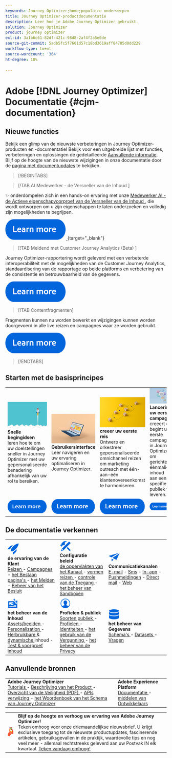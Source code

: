 ```yaml
---
keywords: Journey Optimizer;home;populaire onderwerpen
title: Journey Optimizer-productdocumentatie
description: Leer hoe je Adobe Journey Optimizer gebruikt.
solution: Journey Optimizer
product: journey optimizer
exl-id: 3a1b6c61-82df-421c-98d8-2af4f2a5e0de
source-git-commit: 5adb5fc5f7601d57c18bd3619aff84705d0dd229
workflow-type: tm+mt
source-wordcount: '364'
ht-degree: 18%

---
```


# Adobe [!DNL Journey Optimizer] Documentatie {#cjm-documentation}

## Nieuwe functies

Bekijk een glimp van de nieuwste verbeteringen in Journey Optimizer-producten en -documentatie! Bekijk voor een uitgebreide lijst met functies, verbeteringen en oplossingen de gedetailleerde [Aanvullende informatie](using/rn/release-notes.md). Blijf op de hoogte van de nieuwste wijzigingen in onze documentatie door de [pagina met documentupdates](using/rn/documentation-updates.md) te bekijken.

>[!BEGINTABS]

>[!TAB  AI Medewerker - de Versneller van de Inhoud ]

✨ onderdompelen zich in een hands-on ervaring met onze [ Medewerker AI - de Actieve eigenschapvoorproef van de Versneller van de Inhoud ](../help/using/content-management/gs-generative.md), die wordt ontworpen om u zijn eigenschappen te laten onderzoeken en volledig zijn mogelijkheden te begrijpen.

[![ leer meer ](using/assets/do-not-localize/learn-more-button.svg) ](https://experienceleague.adobe.com/en/apps/journey-optimizer/ai-assistant-content-accelerator) {target="_blank"}

>[!TAB  Meldend met Customer Journey Analytics (Beta) ]

Journey Optimizer-rapportering wordt geleverd met een verbeterde interoperabiliteit met de mogelijkheden van de Customer Journey Analytics, standaardisering van de rapportage op beide platforms en verbetering van de consistentie en betrouwbaarheid van de gegevens.

[![ leer meer ](using/assets/do-not-localize/learn-more-button.svg)](using/reports/cja-ajo.md)

>[!TAB Contentfragmenten]

Fragmenten kunnen nu worden bewerkt en wijzigingen kunnen worden doorgevoerd in alle live reizen en campagnes waar ze worden gebruikt.

[![ leer meer ](using/assets/do-not-localize/learn-more-button.svg)](using/content-management/fragments.md)

>[!ENDTABS]

## Starten met de basisprincipes

<table style="table-layout:fixed">
  <tr style="border: 0;">
    <td>
    <a href="using/start/quick-start.md"><img src="using/assets/do-not-localize/start-quick.png"></a>
    <div><strong> Snelle begingidsen </strong><br/> leren hoe te om uw doelstellingen sneller in Journey Optimizer met uw gepersonaliseerde benadering afhankelijk van uw rol te bereiken.</div>
    </td>
    <td>
    <a href="using/start/user-interface.md"><img src="using/assets/do-not-localize/start-interface.jpeg"></a>
    <div><strong>Gebruikersinterface</strong><br/>Leer navigeren en uw ervaring optimaliseren in Journey Optimizer.</div>
    </td>
    <td>
    <a href="using/building-journeys/journey-gs.md"><img src="using/assets/do-not-localize/start-journey.jpeg"></a>
    <div><strong> creeer uw eerste reis </strong><br/> Ontwerp en orkestreer gepersonaliseerde omnichannel reizen om marketing outreach met één-aan-één klantenovereenkomst te harmoniseren. 
    </div>
    </td>
    <td>
    <a href="using/campaigns/create-campaign.md"><img src="using/assets/do-not-localize/start-campaign.jpeg"></a>
    <div><strong> Lancering uw eerste campagne </strong><br/> creeert en begint uw eerste campagne in Journey Optimizer om gerichte, éénmalige inhoud aan een specifiek publiek te leveren.</div>
    </td>
  </tr>
  <tr style="border: 0;">
    <td align="center"><a href="using/start/quick-start.md"><img src="using/assets/do-not-localize/learn-more-button.svg"></a></td>
    <td align="center"><a href="using/start/user-interface.md"><img src="using/assets/do-not-localize/learn-more-button.svg"></a></td>
    <td align="center"><a href="using/building-journeys/journey-gs.md"><img src="using/assets/do-not-localize/learn-more-button.svg"></a></td>
    <td align="center"><a href="using/campaigns/create-campaign.md"><img src="using/assets/do-not-localize/learn-more-button.svg"></a></td>
    </tr>
</table>

## De documentatie verkennen

<table style="table-layout:auto">
  <tr style="border: 0;">
    <td>
      <img src="using/assets/do-not-localize/icon-quick-start.svg" width="35px"><br/>
      <strong> de ervaring van de Klant </strong><br/> <a href="using/building-journeys/journey.md"> Reizen </a> - <a href="using/campaigns/get-started-with-campaigns.md"> Campagnes </a> - <a href="using/landing-pages/get-started-lp.md"> het Bestaan pagina's </a> - <a href="using/reports/live-report.md"> het Melden </a> - <a href="using/offers/get-started/starting-offer-decisioning.md"> Beheer van het Besluit </a>
    </td>
    <td>
      <img src="using/assets/do-not-localize/icon-configure.svg" width="35px"><br/>
      <strong> Configuratie <br/> beleid </strong><br/> <a href="using/configuration/channel-surfaces.md"> de oppervlakten van het Kanaal </a> - <a href="using/configuration/about-data-sources-events-actions.md"> vormen reizen </a> - <a href="using/administration/permissions-overview.md"> controle van de Toegang </a> - <a href="using/administration/sandboxes.md"> het beheer van Sandboxen </a>
    </td>
    <td>
      <img src="using/assets/do-not-localize/icon-campaign.svg" width="35px"><br/>
      <strong>Communicatiekanalen</strong><br/><a href="using/email/get-started-email.md">E-mail</a> - <a href="using/sms/get-started-sms.md">Sms</a> - <a href="using/in-app/get-started-in-app.md">In-app</a> - <a href="using/push/get-started-push.md">Pushmeldingen</a> - <a href="using/direct-mail/get-started-direct-mail.md">Direct mail</a> - <a href="using/web/get-started-web.md">Web</a>
    </td>
  </tr>
  <tr style="border: 0;">
    <td>
      <img src="using/assets/do-not-localize/icon-content.svg" width="35px"><br/>
      <strong> het beheer van de Inhoud </strong><br/> <a href="using/content-management/assets.md"> Assets/beelden </a> - <a href="using/personalization/personalize.md"> Personalization </a> - <a href="using/content-management/content-templates.md"> Herbruikbare </a> &amp; <a href="using/personalization/dynamic-content.md"> dynamische </a> inhoud - <a href="using/content-management/preview-test.md"> Test &amp; voorproef inhoud </a>
    </td>
    <td>
      <img src="using/assets/do-not-localize/icon_profile-audience.svg" width="35px"><br/>
      <strong> Profielen &amp; publiek </strong><br/> <a href="using/audience/about-audiences.md"> Soorten publiek </a> - <a href="using/audience/get-started-profiles.md"> Profielen </a> - <a href="using/audience/get-started-identity.md"> Identiteiten </a> - <a href="using/audience/license-usage.md"> het gebruik van de Vergunning </a> - <a href="using/privacy/get-started-privacy.md"> het beheer van de Privacy </a>
    </td>
    <td>
      <img src="using/assets/do-not-localize/icon-data.svg" width="35px"><br/>
      <strong> het beheer van Gegevens </strong><br/> <a href="using/data/get-started-schemas.md"> Schema's </a> - <a href="using/data/get-started-datasets.md"> Datasets </a> - <a href="using/data/get-started-queries.md"> Vragen </a>
    </td>
  </tr>
</table>

## Aanvullende bronnen

<table style="table-layout:fixed"><tr style="border: 0;">
<td><strong> Adobe Journey Optimizer </strong><br/>
<a href="https://experienceleague.adobe.com/docs/journey-optimizer-learn/tutorials/overview.html" target="_blank"> Tutorials </a> - <a href="https://helpx.adobe.com/legal/product-descriptions/adobe-journey-optimizer.html" target="_blank"> Beschrijving van het Product </a> - <a href="https://www.adobe.com/content/dam/cc/en/security/pdfs/AJO_SecurityOverview.pdf" target="_blank"> Overzicht van de Veiligheid (PDF) </a> - <a href="https://developer.adobe.com/journey-optimizer-apis/" target="_blank"> APIs verwijzing </a> - <a href="https://experienceleague.adobe.com/tools/ajo-schemas/schema-dictionary.html" target="_blank"> het Woordenboek van het Schema van Journey Optimizer </a>

</td>
<td><strong> Adobe Experience Platform </strong><br/>
<a href="https://experienceleague.adobe.com/docs/experience-platform/landing/home.html" target="_blank"> Documentatie </a> - <a href="https://www.adobe.com/nl/experience-platform/documentation-and-developer-resources.html" target="_blank"> middelen van Ontwikkelaars </a>
</td>
</tr></table>

<table style="table-layout:auto"><tr style="border: 0;"><td><img src="using/assets/do-not-localize/newsletter.png"></td><td>
<b> Blijf op de hoogte en verhoog uw ervaring van Adobe Journey Optimizer!</b><br/> Teken omhoog voor onze driemaandelijkse nieuwsbrief. U krijgt exclusieve toegang tot de nieuwste productupdates, fascinerende artikelen, gebruiksgevallen in de praktijk, waardevolle tips en nog veel meer - allemaal rechtstreeks geleverd aan uw Postvak IN elk kwartaal. <a href="https://www.adobe.com/subscription/Adobe_Journey_Optimizer_NL.html"> Teken vandaag omhoog!</a></td></tr></table>
